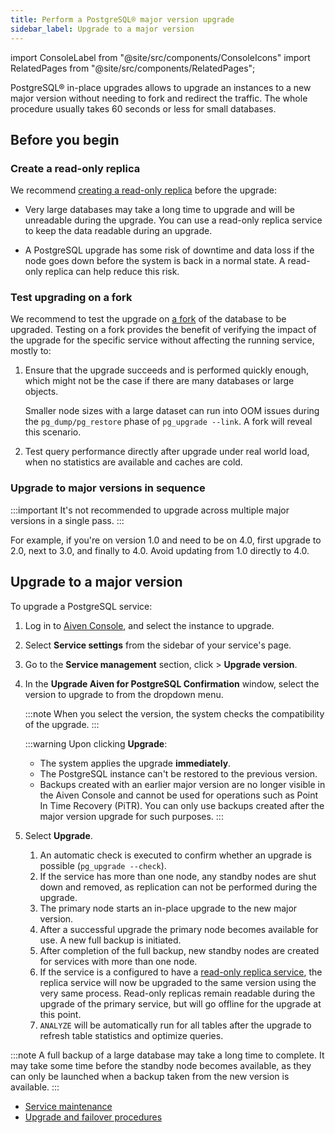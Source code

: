 ```yaml
---
title: Perform a PostgreSQL® major version upgrade
sidebar_label: Upgrade to a major version
---
```


import ConsoleLabel from "@site/src/components/ConsoleIcons"
import RelatedPages from "@site/src/components/RelatedPages";

PostgreSQL® in-place upgrades allows to upgrade an instances to a new major version without needing to fork and redirect the traffic.
The whole procedure usually takes 60 seconds or less for small databases.

## Before you begin

### Create a read-only replica

We recommend
[creating a read-only replica](/docs/products/postgresql/howto/create-read-replica) before
the upgrade:

- Very large databases may take a long time to upgrade and will be unreadable during the
  upgrade. You can use a read-only replica service to keep the data readable during an upgrade.

- A PostgreSQL upgrade has some risk of downtime and data loss if the node
  goes down before the system is back in a normal state. A read-only
  replica can help reduce this risk.

### Test upgrading on a fork

We recommend to test the upgrade on [a fork](/docs/platform/concepts/service-forking) of
the database to be upgraded. Testing on a fork provides the benefit of
verifying the impact of the upgrade for the specific service without
affecting the running service, mostly to:
<!-- vale off -->
1.  Ensure that the upgrade succeeds and is performed quickly enough, which
    might not be the case if there are many databases or large objects.

    Smaller node sizes with a large dataset can
    run into OOM issues during the `pg_dump/pg_restore` phase of
    `pg_upgrade --link`. A fork will reveal this scenario.
1.  Test query performance directly after upgrade under real world
    load, when no statistics are available and caches are cold.
<!-- vale on -->
### Upgrade to major versions in sequence

:::important
It's not recommended to upgrade across multiple major versions in a single pass.
:::

For example, if you're on version 1.0 and need to be on 4.0, first upgrade to 2.0, next
to 3.0, and finally to 4.0. Avoid updating from 1.0 directly to 4.0.

## Upgrade to a major version

To upgrade a PostgreSQL service:

1.  Log in to [Aiven Console](https://console.aiven.io/), and select the
    instance to upgrade.
1.  Select **Service settings** from the sidebar of your service's
    page.
1.  Go to the **Service management** section, click <ConsoleLabel name="actions"/>  > **Upgrade
    version**.
1.  In the **Upgrade Aiven for PostgreSQL Confirmation** window, select
    the version to upgrade to from the dropdown menu.

    :::note
    When you select the version, the system checks the compatibility of the
    upgrade.
    :::

    :::warning
    Upon clicking **Upgrade**:
    - The system applies the upgrade **immediately**.
    - The PostgreSQL instance can't be restored to the previous version.
    - Backups created with an earlier major version are no longer visible in the Aiven Console
      and cannot be used for operations such as Point In Time Recovery (PiTR). You can
      only use backups created after the major version upgrade for such purposes.
    :::

1.  Select **Upgrade**.

    1.  An automatic check is executed to confirm whether an upgrade is
        possible (`pg_upgrade --check`).
    1.  If the service has more than one node, any standby nodes are
        shut down and removed, as replication can not be performed
        during the upgrade.
    1.  The primary node starts an in-place upgrade to the new major
        version.
    1.  After a successful upgrade the primary node becomes available
        for use. A new full backup is initiated.
    1.  After completion of the full backup, new standby nodes are
        created for services with more than one node.
    1.  If the service is a configured to have a
        [read-only replica service](/docs/products/postgresql/howto/create-read-replica),
        the replica service will now be upgraded to the
        same version using the very same process. Read-only replicas
        remain readable during the upgrade of the primary service, but
        will go offline for the upgrade at this point.
    1.  `ANALYZE` will be automatically run for all tables after the
        upgrade to refresh table statistics and optimize queries.

:::note
A full backup of a large database may take a long time to complete. It
may take some time before the standby node becomes available, as they
can only be launched when a backup taken from the new version is
available.
:::

<RelatedPages/>

- [Service maintenance](/docs/platform/concepts/maintenance-window)
- [Upgrade and failover procedures](/docs/products/postgresql/concepts/upgrade-failover)
